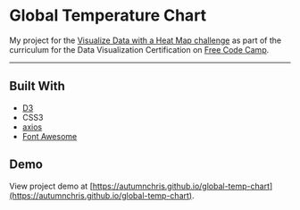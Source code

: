 # Global Temperature Chart

My project for the [Visualize Data with a Heat Map challenge](https://learn.freecodecamp.org/data-visualization/data-visualization-projects/visualize-data-with-a-heat-map) as part of the curriculum for the Data Visualization Certification on [Free Code Camp](https://www.freecodecamp.org).

---

## Built With
* [D3](https://d3js.org)
* CSS3
* [axios](https://github.com/axios/axios)
* [Font Awesome](https://fontawesome.com)

## Demo

View project demo at [https://autumnchris.github.io/global-temp-chart](https://autumnchris.github.io/global-temp-chart).
